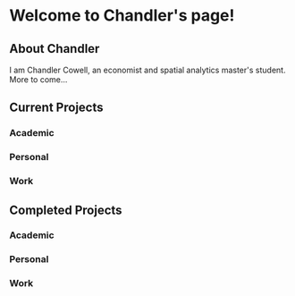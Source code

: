 # Welcome to Chandler's page!

## About Chandler

I am Chandler Cowell, an economist and spatial analytics master's student. 
More to come...

## Current Projects

### Academic

### Personal

### Work

## Completed Projects

### Academic

### Personal

### Work
